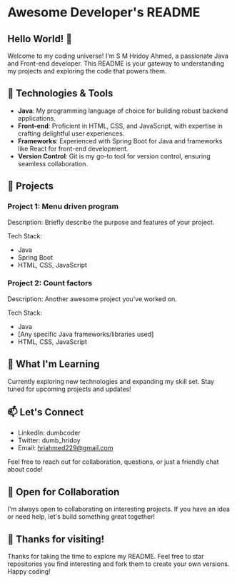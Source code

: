 # Awesome Developer's README

## Hello World! 👋

Welcome to my coding universe! I'm S M Hridoy Ahmed, a passionate Java and Front-end developer. This README is your gateway to understanding my projects and exploring the code that powers them.

## 🔧 Technologies & Tools

- **Java**: My programming language of choice for building robust backend applications.
- **Front-end**: Proficient in HTML, CSS, and JavaScript, with expertise in crafting delightful user experiences.
- **Frameworks**: Experienced with Spring Boot for Java and frameworks like React for front-end development.
- **Version Control**: Git is my go-to tool for version control, ensuring seamless collaboration.

## 🚀 Projects

### Project 1: Menu driven program 

Description: Briefly describe the purpose and features of your project.

Tech Stack:
- Java
- Spring Boot
- HTML, CSS, JavaScript


### Project 2: Count factors

Description: Another awesome project you've worked on.

Tech Stack:
- Java
- [Any specific Java frameworks/libraries used]
- HTML, CSS, JavaScript


## 🌱 What I'm Learning

Currently exploring new technologies and expanding my skill set. Stay tuned for upcoming projects and updates!

## 📫 Let's Connect

- LinkedIn: dumbcoder
- Twitter: dumb_hridoy
- Email: hriahmed229@gmail.com

Feel free to reach out for collaboration, questions, or just a friendly chat about code!

## 🤝 Open for Collaboration

I'm always open to collaborating on interesting projects. If you have an idea or need help, let's build something great together!

## 🙌 Thanks for visiting!

Thanks for taking the time to explore my README. Feel free to star repositories you find interesting and fork them to create your own versions. Happy coding!
